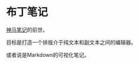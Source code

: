 # 布丁笔记
[神马笔记](https://www.coolapk.com/apk/app.haiyunshan.whatsnote)的前世。

目标是打造一个排版介于纯文本和副文本之间的编辑器。

或者说是Markdown的可视化笔记。

